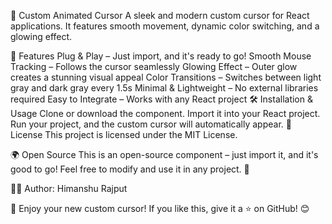 🚀 Custom Animated Cursor
A sleek and modern custom cursor for React applications. It features smooth movement, dynamic color switching, and a glowing effect.

🎨 Features
Plug & Play – Just import, and it's ready to go!
Smooth Mouse Tracking – Follows the cursor seamlessly
Glowing Effect – Outer glow creates a stunning visual appeal
Color Transitions – Switches between light gray and dark gray every 1.5s
Minimal & Lightweight – No external libraries required
Easy to Integrate – Works with any React project
🛠️ Installation & Usage
Clone or download the component.
Import it into your React project.
Run your project, and the custom cursor will automatically appear.
📜 License
This project is licensed under the MIT License.

🌍 Open Source
This is an open-source component – just import it, and it's good to go!
Feel free to modify and use it in any project. 🚀

👨‍💻 Author: Himanshu Rajput

🌟 Enjoy your new custom cursor! If you like this, give it a ⭐ on GitHub! 😊
